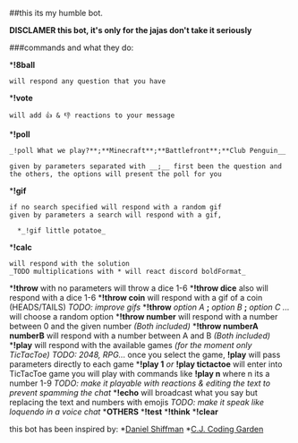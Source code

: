 ##this its my humble bot.

__DISCLAMER this bot, it's only for the jajas don't take it seriously__


###commands and what they do:


  *__!8ball__
  
    will respond any question that you have
    
  *__!vote__
  
    will add 👍 & 👎 reactions to your message
    
  *__!poll__
  
    _!poll What we play?**;**Minecraft**;**Battlefront**;**Club Penguin__
    
    given by parameters separated with __;__ first been the question and
    the others, the options will present the poll for you
    
  *__!gif__
  
    if no search specified will respond with a random gif
    given by parameters a search will respond with a gif,
    
      *_!gif little potatoe_
      
  *__!calc__
  
    will respond with the solution
    _TODO multiplications with * will react discord boldFormat_
  *__!throw__
    with no parameters will throw a dice 1-6
    *__!throw dice__ also will respond with a dice 1-6
    *__!throw coin__ will respond with a gif of a coin (HEADS/TAILS)
      _TODO: improve gifs_
    *__!throw__ _option A_ __;__ _option B_ __;__ _option C ..._
      will choose a random option
    *__!throw number__ will respond with a number between 0 and the given number _(Both included)_
    *__!throw numberA numberB__ will respond with a number between A and B _(Both included)_
  *__!play__
    will respond with the available games _(for the moment only TicTacToe)_
    _TODO: 2048, RPG..._
    once you select the game, __!play__ will pass parameters directly to each game
    *__!play 1__ _or_ __!play tictactoe__
      will enter into TicTacToe game
      you will play with commands like __!play n__ where n its a number 1-9
      _TODO: make it playable with reactions & editing the text to prevent spamming the chat_
  *__!echo__
    will broadcast what you say but replacing the text and numbers with emojis
    _TODO: make it speak like loquendo in a voice chat_
  *__OTHERS__
    *__!test__
    *__!think__
    *__!clear__



this bot has been inspired by:
  *[Daniel Shiffman](https://youtube.com/playlist?list=PLRqwX-V7Uu6avBYxeBSwF48YhAnSn_sA4)
  *[C.J. Coding Garden](https://www.youtube.com/watch?v=gzM7kj6gV5I&t=4201s)

